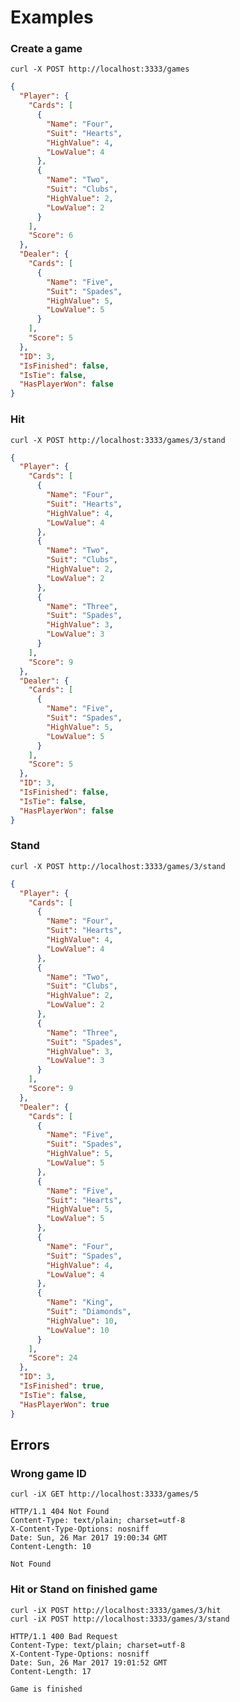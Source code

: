 # Examples
### Create a game
`curl -X POST http://localhost:3333/games`
```JSON
{
  "Player": {
    "Cards": [
      {
        "Name": "Four",
        "Suit": "Hearts",
        "HighValue": 4,
        "LowValue": 4
      },
      {
        "Name": "Two",
        "Suit": "Clubs",
        "HighValue": 2,
        "LowValue": 2
      }
    ],
    "Score": 6
  },
  "Dealer": {
    "Cards": [
      {
        "Name": "Five",
        "Suit": "Spades",
        "HighValue": 5,
        "LowValue": 5
      }
    ],
    "Score": 5
  },
  "ID": 3,
  "IsFinished": false,
  "IsTie": false,
  "HasPlayerWon": false
}
```

### Hit
`curl -X POST http://localhost:3333/games/3/stand`
```JSON
{
  "Player": {
    "Cards": [
      {
        "Name": "Four",
        "Suit": "Hearts",
        "HighValue": 4,
        "LowValue": 4
      },
      {
        "Name": "Two",
        "Suit": "Clubs",
        "HighValue": 2,
        "LowValue": 2
      },
      {
        "Name": "Three",
        "Suit": "Spades",
        "HighValue": 3,
        "LowValue": 3
      }
    ],
    "Score": 9
  },
  "Dealer": {
    "Cards": [
      {
        "Name": "Five",
        "Suit": "Spades",
        "HighValue": 5,
        "LowValue": 5
      }
    ],
    "Score": 5
  },
  "ID": 3,
  "IsFinished": false,
  "IsTie": false,
  "HasPlayerWon": false
}
```
### Stand
`curl -X POST http://localhost:3333/games/3/stand`
```JSON
{
  "Player": {
    "Cards": [
      {
        "Name": "Four",
        "Suit": "Hearts",
        "HighValue": 4,
        "LowValue": 4
      },
      {
        "Name": "Two",
        "Suit": "Clubs",
        "HighValue": 2,
        "LowValue": 2
      },
      {
        "Name": "Three",
        "Suit": "Spades",
        "HighValue": 3,
        "LowValue": 3
      }
    ],
    "Score": 9
  },
  "Dealer": {
    "Cards": [
      {
        "Name": "Five",
        "Suit": "Spades",
        "HighValue": 5,
        "LowValue": 5
      },
      {
        "Name": "Five",
        "Suit": "Hearts",
        "HighValue": 5,
        "LowValue": 5
      },
      {
        "Name": "Four",
        "Suit": "Spades",
        "HighValue": 4,
        "LowValue": 4
      },
      {
        "Name": "King",
        "Suit": "Diamonds",
        "HighValue": 10,
        "LowValue": 10
      }
    ],
    "Score": 24
  },
  "ID": 3,
  "IsFinished": true,
  "IsTie": false,
  "HasPlayerWon": true
}
```

## Errors
### Wrong game ID
`curl -iX GET http://localhost:3333/games/5`
```
HTTP/1.1 404 Not Found
Content-Type: text/plain; charset=utf-8
X-Content-Type-Options: nosniff
Date: Sun, 26 Mar 2017 19:00:34 GMT
Content-Length: 10

Not Found
```
### Hit or Stand on finished game
`curl -iX POST http://localhost:3333/games/3/hit`  
`curl -iX POST http://localhost:3333/games/3/stand`
```
HTTP/1.1 400 Bad Request
Content-Type: text/plain; charset=utf-8
X-Content-Type-Options: nosniff
Date: Sun, 26 Mar 2017 19:01:52 GMT
Content-Length: 17

Game is finished
```